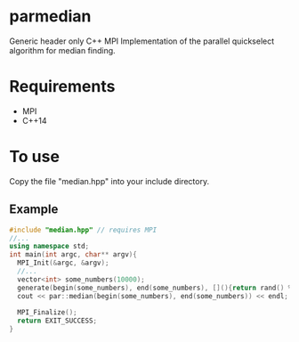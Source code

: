 # parmedian
Generic header only C++ MPI Implementation of the parallel quickselect algorithm for median finding.
# Requirements
- MPI
- C++14
# To use
Copy the file "median.hpp" into your include directory.
## Example
```c++
#include "median.hpp" // requires MPI
//...
using namespace std;
int main(int argc, char** argv){
  MPI_Init(&argc, &argv);
  //...
  vector<int> some_numbers(10000);
  generate(begin(some_numbers), end(some_numbers), [](){return rand() % 1000;});
  cout << par::median(begin(some_numbers), end(some_numbers)) << endl;
  
  MPI_Finalize();
  return EXIT_SUCCESS;
}
```
